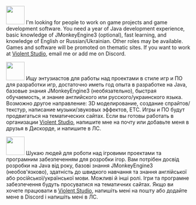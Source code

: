 <img src="https://upload.wikimedia.org/wikipedia/commons/thumb/a/a4/Flag_of_the_United_States.svg/1280px-Flag_of_the_United_States.svg.png" width=50> I'm looking for people to work on game projects and game development software. You need a year of Java development experience, basic knowledge of JMonkeyEngine3 (optional), fast learning, and knowledge of English or Russian/Ukrainian. Other roles may be available. Games and software will be promoted on thematic sites. If you want to work at <a href="https://github.com/violent-studio">Violent Studio</a>, email me or add me on Discord.

<img src="https://upload.wikimedia.org/wikipedia/commons/6/6f/White-blue-white_flag.svg" width=50> Ищу энтузиастов для работы над проектами в стиле игр и ПО для разработки игр, достаточно иметь год опыта в разработке на Java, базовые знания JMonkeyEngine3 (необязательно), быстрая обучаемость, и знание английского или русского/украинского языка. Возможно другое направление: 3D моделирование, создание спрайтов/текстур, написание музыки/звуковых эффектов, ETC. Игры и ПО будут продвигаться на тематических сайтах. Если вы готовы работать в организации <a href="https://github.com/violent-studio">Violent Studio</a>, напишите мне на почту или добавьте меня в друзья в Дискорде, и напишите в ЛС.

<img src="https://upload.wikimedia.org/wikipedia/commons/thumb/4/49/Flag_of_Ukraine.svg/800px-Flag_of_Ukraine.svg.png" width=50> Шукаю людей для роботи над ігровими проектами та програмним забезпеченням для розробки ігор. Вам потрібен досвід розробки на Java від року, базові знання JMonkeyEngine3 (необов'язково), здатність до швидкого навчання та знання англійської або російської/української мови. Можливі й інші ролі. Ігри та програмне забезпечення будуть просуватися на тематичних сайтах. Якщо ви хочете працювати в <a href="https://github.com/violent-studio">Violent Studio</a>, напишіть мені на пошту або додайте мене в Discord і напишіть мені в ЛС.
